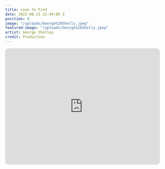 ```yaml
---
title: Lose to Find
date: 2022-08-23 22:44:00 Z
position: 0
image: "/uploads/George%20Shelly.jpeg"
featured-image: "/uploads/George%20Shelly.jpeg"
artist: George Shelley
credit: Production
---
```


<iframe style="border-radius:12px" src="https://open.spotify.com/embed/track/7qxGTaiMwFvcKFls0AHtMy?utm_source=generator" width="100%" height="380" frameBorder="0" allowfullscreen="" allow="autoplay; clipboard-write; encrypted-media; fullscreen; picture-in-picture" loading="lazy"></iframe>